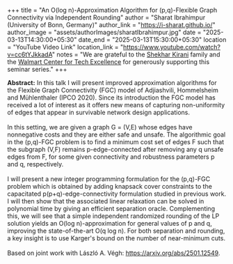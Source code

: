 +++
title = "An O(log n)-Approximation Algorithm for (p,q)-Flexible Graph Connectivity via Independent Rounding"
author = "Sharat Ibrahimpur (University of Bonn, Germany)"
author_link = "https://i-sharat.github.io/"
author_image = "assets/authorImages/sharatIbrahimpur.jpg"
date = "2025-03-13T14:30:00+05:30"
date_end = "2025-03-13T15:30:00+05:30"
location = "YouTube Video Link"
location_link = "https://www.youtube.com/watch?v=cc6tYJkkadA"
notes = "We are grateful to the <a href = "https://www.accel.com/people/shekhar-kirani" target= "_blank">Shekhar Kirani</a> family and the <a href = "https://www.csa.iisc.ac.in/cfe-walmart/" target= "_blank">Walmart Center for Tech Excellence</a> for generously supporting this seminar series."
+++

<b>Abstract:</b>
In this talk I will present improved approximation algorithms for the Flexible Graph Connectivity (FGC) model of Adjiashvili, Hommelsheim and Mühlenthaler (IPCO 2020). Since its introduction the FGC model has received a lot of interest as it offers new means of capturing non-uniformity of edges that appear in survivable network design applications.
<br><br>
In this setting, we are given a graph G = (V,E) whose edges have nonnegative costs and they are either safe and unsafe. The algorithmic goal in the (p,q)-FGC problem is to find a minimum cost set of edges F such that the subgraph (V,F) remains p-edge-connected after removing any q unsafe edges from F, for some given connectivity and robustness parameters p and q, respectively. 
<br><br>
I will present a new integer programming formulation for the (p,q)-FGC problem which is obtained by adding knapsack cover constraints to the capacitated p(p+q)-edge-connectivity formulation studied in previous work. I will then show that the associated linear relaxation can be solved in polynomial time by giving an efficient separation oracle. Complementing this, we will see that a simple independent randomized rounding of the LP solution yields an O(log n)-approximation for general  values of p and q, improving the state-of-the-art O(q log n). For both separation and rounding, a key insight is to use Karger's bound on the number of near-minimum cuts. 
<br><br>
Based on joint work with László A. Végh: <a href="https://arxiv.org/abs/2501.12549" target="_blank">https://arxiv.org/abs/2501.12549</a>.